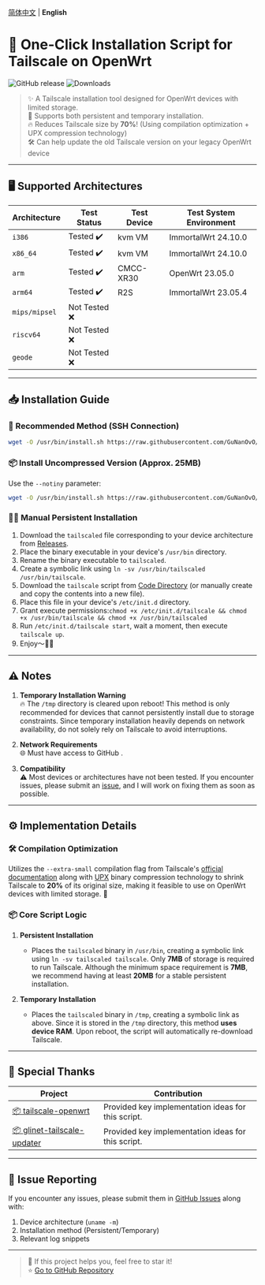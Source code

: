 [简体中文](README.md) | **English**  

# 📖 One-Click Installation Script for Tailscale on OpenWrt

![GitHub release](https://img.shields.io/github/v/release/GuNanOvO/openwrt-tailscale?style=flat-square)
![Downloads](https://img.shields.io/github/downloads/GuNanOvO/openwrt-tailscale/total?style=flat-square)

> ✨ A Tailscale installation tool designed for OpenWrt devices with limited storage.  
> 🚀 Supports both persistent and temporary installation.  
> 🔥 Reduces Tailscale size by **70%**! (Using compilation optimization + UPX compression technology)  
> 🛠️ Can help update the old Tailscale version on your legacy OpenWrt device

---

## 🖥️ Supported Architectures

| Architecture     | Test Status    | Test Device | Test System Environment |
|-----------------|---------------|-------------|-------------------------|
| `i386`         | Tested ✔️     | kvm VM      | ImmortalWrt 24.10.0     |
| `x86_64`       | Tested ✔️     | kvm VM      | ImmortalWrt 24.10.0     |
| `arm`          | Tested ✔️     | CMCC-XR30   | OpenWrt 23.05.0         |
| `arm64`        | Tested ✔️     | R2S         | ImmortalWrt 23.05.4     |
| `mips/mipsel`  | Not Tested ❌ |             |                         |
| `riscv64`      | Not Tested ❌ |             |                         |
| `geode`        | Not Tested ❌ |             |                         |

---

## 📥 Installation Guide

### 🔌 Recommended Method (SSH Connection)
```bash
wget -O /usr/bin/install.sh https://raw.githubusercontent.com/GuNanOvO/openwrt-tailscale/main/install_en.sh && chmod +x /usr/bin/install.sh && /usr/bin/install.sh
```

### 📦 Install Uncompressed Version (Approx. 25MB)
Use the `--notiny` parameter:
```bash
wget -O /usr/bin/install.sh https://raw.githubusercontent.com/GuNanOvO/openwrt-tailscale/main/install_en.sh && chmod +x /usr/bin/install.sh && /usr/bin/install.sh --notiny
```

### 👋🏻 Manual Persistent Installation
1. Download the `tailscaled` file corresponding to your device architecture from [Releases](https://github.com/GuNanOvO/openwrt-tailscale/releases).
2. Place the binary executable in your device's `/usr/bin` directory.
3. Rename the binary executable to `tailscaled`.
4. Create a symbolic link using `ln -sv /usr/bin/tailscaled /usr/bin/tailscale`.
5. Download the `tailscale` script from [Code Directory](https://github.com/GuNanOvO/openwrt-tailscale/tree/main/etc/init.d) (or manually create and copy the contents into a new file).
6. Place this file in your device's `/etc/init.d` directory.
7. Grant execute permissions:`chmod +x /etc/init.d/tailscale && chmod +x /usr/bin/tailscale && chmod +x /usr/bin/tailscaled`
8. Run `/etc/init.d/tailscale start`, wait a moment, then execute `tailscale up`.
9. Enjoy～🫰🏻

---

## ⚠️ Notes

1. **Temporary Installation Warning**  
   🔥 The `/tmp` directory is cleared upon reboot! This method is only recommended for devices that cannot persistently install due to storage constraints. Since temporary installation heavily depends on network availability, do not solely rely on Tailscale to avoid interruptions.

2. **Network Requirements**  
   🌐 Must have access to GitHub .

3. **Compatibility**  
   ⚠️ Most devices or architectures have not been tested. If you encounter issues, please submit an [issue](https://github.com/GuNanOvO/openwrt-tailscale/issues), and I will work on fixing them as soon as possible.

---

## ⚙️ Implementation Details

### 🛠️ Compilation Optimization

Utilizes the `--extra-small` compilation flag from Tailscale's [official documentation](https://tailscale.com/kb/1207/small-tailscale) along with [UPX](https://upx.github.io/) binary compression technology to shrink Tailscale to **20%** of its original size, making it feasible to use on OpenWrt devices with limited storage. 🎉

### 📦 Core Script Logic

1. **Persistent Installation**  
   - Places the `tailscaled` binary in `/usr/bin`, creating a symbolic link using `ln -sv tailscaled tailscale`. Only **7MB** of storage is required to run Tailscale. Although the minimum space requirement is **7MB**, we recommend having at least **20MB** for a stable persistent installation.

2. **Temporary Installation**  
   - Places the `tailscaled` binary in `/tmp`, creating a symbolic link as above. Since it is stored in the `/tmp` directory, this method **uses device RAM**. Upon reboot, the script will automatically re-download Tailscale.

---

## 🙏 Special Thanks

| Project | Contribution |
|---------|-------------|
| [📦 tailscale-openwrt](https://github.com/CH3NGYZ/tailscale-openwrt) | Provided key implementation ideas for this script. |
| [📦 glinet-tailscale-updater](https://github.com/Admonstrator/glinet-tailscale-updater) | Provided key implementation ideas for this script. |

---

## 🐛 Issue Reporting

If you encounter any issues, please submit them in [GitHub Issues](https://github.com/GuNanOvO/openwrt-tailscale/issues) along with:
1. Device architecture (`uname -m`)
2. Installation method (Persistent/Temporary)
3. Relevant log snippets

---

> 💖 If this project helps you, feel free to star it!  
> ⭐ [Go to GitHub Repository](https://github.com/GuNanOvO/openwrt-tailscale)

